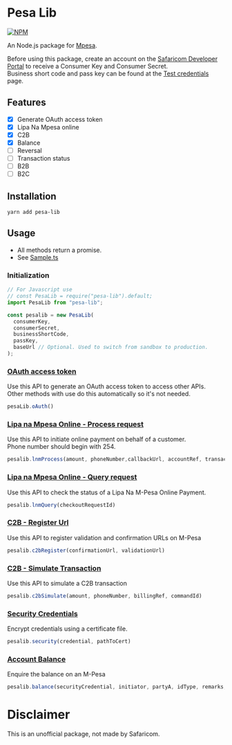 # Pesa Lib

[![NPM](https://nodei.co/npm/pesa-lib.png)](https://npmjs.org/package/pesa-lib)

An Node.js package for [Mpesa](https://www.safaricom.co.ke/personal/m-pesa).

Before using this package, create an account on the [Safaricom Developer Portal](https://developer.safaricom.co.ke/) to receive a Consumer Key and Consumer Secret.  
Business short code and pass key can be found at the [Test credentials](https://developer.safaricom.co.ke/test_credentials) page.

## Features

* [x] Generate OAuth access token
* [x] Lipa Na Mpesa online
* [x] C2B
* [x] Balance
* [ ] Reversal
* [ ] Transaction status
* [ ] B2B
* [ ] B2C

## Installation

`yarn add pesa-lib`

## Usage

* All methods return a promise.
* See [Sample.ts](./src/sample.ts)

### Initialization

```Typescript
// For Javascript use
// const PesaLib = require("pesa-lib").default;
import PesaLib from "pesa-lib";

const pesalib = new PesaLib(
  consumerKey,
  consumerSecret,
  businessShortCode,
  passKey,
  baseUrl // Optional. Used to switch from sandbox to production.
);
```

### [OAuth access token](https://developer.safaricom.co.ke/oauth/apis/get/generate-1)

Use this API to generate an OAuth access token to access other APIs.  
Other methods with use do this automatically so it's not needed.

```Typescript
pesaLib.oAuth()
```

### [Lipa na Mpesa Online - Process request](https://developer.safaricom.co.ke/lipa-na-m-pesa-online/apis/post/stkpush/v1/processrequest)

Use this API to initiate online payment on behalf of a customer.  
Phone number should begin with 254.

```Typescript
pesalib.lnmProcess(amount, phoneNumber,callbackUrl, accountRef, transactionDesc)
```

### [Lipa na Mpesa Online - Query request](https://developer.safaricom.co.ke/lipa-na-m-pesa-online/apis/post/stkpushquery/v1/query)

Use this API to check the status of a Lipa Na M-Pesa Online Payment.

```Typescript
pesalib.lnmQuery(checkoutRequestId)
```

### [C2B - Register Url](https://developer.safaricom.co.ke/c2b/apis/post/registerurl)

Use this API to register validation and confirmation URLs on M-Pesa

```Typescript
pesalib.c2bRegister(confirmationUrl, validationUrl)
```

### [C2B - Simulate Transaction](https://developer.safaricom.co.ke/c2b/apis/post/simulate)

Use this API to simulate a C2B transaction

```Typescript
pesalib.c2bSimulate(amount, phoneNumber, billingRef, commandId)
```

### [Security Credentials](https://developer.safaricom.co.ke/docs#security-credentials)

Encrypt credentials using a certificate file.

```Typescript
pesalib.security(credential, pathToCert)
```

### [Account Balance](https://developer.safaricom.co.ke/account-balance/apis/post/query)

Enquire the balance on an M-Pesa

```Typescript
pesalib.balance(securityCredential, initiator, partyA, idType, remarks, queueTimeoutUrl, resultUrl)
```

# Disclaimer

This is an unofficial package, not made by Safaricom.
